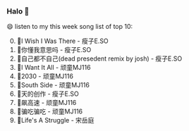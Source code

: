 

### Halo 👋

😄 listen to my this week song list of top 10:

0. 🌈I Wish I Was There - 瘦子E.SO
1. 🌈你懂我意思吗 - 瘦子E.SO
2. 🌈自己都不自己(dead presedent remix by josh) - 瘦子E.SO
3. 🌈I Want It All - 顽童MJ116
4. 🌈2030 - 顽童MJ116
5. 🌈South Side - 顽童MJ116
6. 🌈天的创作 - 瘦子E.SO
7. 🌈飙高速 - 顽童MJ116
8. 🌈骗吃骗吃 - 顽童MJ116
9. 🌈Life's A Struggle - 宋岳庭

